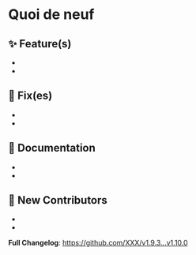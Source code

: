 # Quoi de neuf

## ✨ Feature(s)

*
*


## 🐛 Fix(es)

*
*

## 📝 Documentation

*
*

## 👥 New Contributors

*
*


**Full Changelog**: https://github.com/XXX/v1.9.3...v1.10.0
